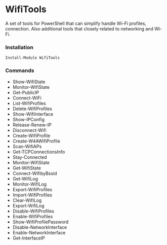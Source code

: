 # WifiTools
A set of tools for PowerShell that can simplify handle Wi-Fi profiles, connection. Also additional tools that closely related to networking and Wi-Fi.

### Installation
```
Install-Module WifiTools
```

### Commands
* Show-WifiState
* Monitor-WifiState
* Get-PublicIP
* Connect-WiFi
* List-WifiProfiles
* Delete-WifiProfiles
* Show-WifiInterface
* Show-IPConfig
* Release-Renew-IP
* Disconnect-Wifi
* Create-WifiProfile
* Create-W4AWifiProfile
* Scan-WifiAPs
* Get-TCPConnectionsInfo
* Stay-Connected
* Monitor-WifiState
* Get-WifiState
* Connect-WifibyBssid
* Get-WifiLog
* Monitor-WifiLog
* Export-WifiProfiles
* Import-WifiProfiles
* Clear-WifiLog
* Export-WifiLog
* Disable-WifiProfiles
* Enable-WifiProfiles
* Show-WifiProfilePassword
* Disable-NetworkInterface
* Enable-NetworkInterface
* Get-InterfaceIP
